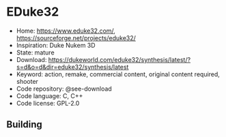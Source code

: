 # EDuke32

- Home: https://www.eduke32.com/, https://sourceforge.net/projects/eduke32/
- Inspiration: Duke Nukem 3D
- State: mature
- Download: https://dukeworld.com/eduke32/synthesis/latest/?s=d&o=d&dir=eduke32/synthesis/latest
- Keyword: action, remake, commercial content, original content required, shooter
- Code repository: @see-download
- Code language: C, C++
- Code license: GPL-2.0

## Building
